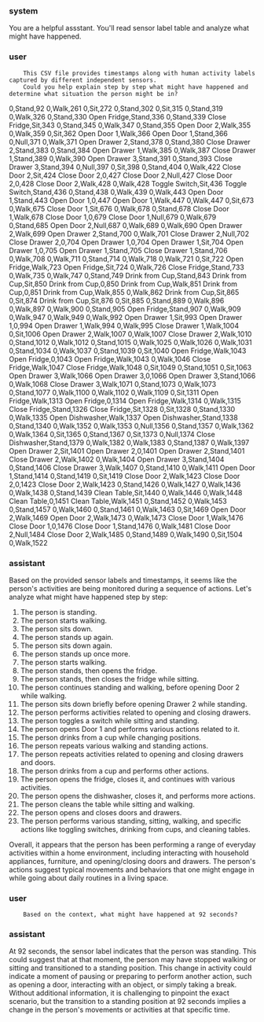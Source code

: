 ### system
You are a helpful assstant. You'll read sensor label table and analyze what might have happened.
### user

        This CSV file provides timestamps along with human activity labels captured by different independent sensors.
        Could you help explain step by step what might have happened and determine what situation the person might be in?
    
0,Stand,92
0,Walk,261
0,Sit,272
0,Stand,302
0,Sit,315
0,Stand,319
0,Walk,326
0,Stand,330
Open Fridge,Stand,336
0,Stand,339
Close Fridge,Sit,343
0,Stand,345
0,Walk,347
0,Stand,355
Open Door 2,Walk,355
0,Walk,359
0,Sit,362
Open Door 1,Walk,366
Open Door 1,Stand,366
0,Null,371
0,Walk,371
Open Drawer 2,Stand,378
0,Stand,380
Close Drawer 2,Stand,383
0,Stand,384
Open Drawer 1,Walk,385
0,Walk,387
Close Drawer 1,Stand,389
0,Walk,390
Open Drawer 3,Stand,391
0,Stand,393
Close Drawer 3,Stand,394
0,Null,397
0,Sit,398
0,Stand,404
0,Walk,422
Close Door 2,Sit,424
Close Door 2,0,427
Close Door 2,Null,427
Close Door 2,0,428
Close Door 2,Walk,428
0,Walk,428
Toggle Switch,Sit,436
Toggle Switch,Stand,436
0,Stand,438
0,Walk,439
0,Walk,443
Open Door 1,Stand,443
Open Door 1,0,447
Open Door 1,Walk,447
0,Walk,447
0,Sit,673
0,Walk,675
Close Door 1,Sit,676
0,Walk,678
0,Stand,678
Close Door 1,Walk,678
Close Door 1,0,679
Close Door 1,Null,679
0,Walk,679
0,Stand,685
Open Door 2,Null,687
0,Walk,689
0,Walk,690
Open Drawer 2,Walk,699
Open Drawer 2,Stand,700
0,Walk,701
Close Drawer 2,Null,702
Close Drawer 2,0,704
Open Drawer 1,0,704
Open Drawer 1,Sit,704
Open Drawer 1,0,705
Open Drawer 1,Stand,705
Close Drawer 1,Stand,706
0,Walk,708
0,Walk,711
0,Stand,714
0,Walk,718
0,Walk,721
0,Sit,722
Open Fridge,Walk,723
Open Fridge,Sit,724
0,Walk,726
Close Fridge,Stand,733
0,Walk,735
0,Walk,747
0,Stand,749
Drink from Cup,Stand,843
Drink from Cup,Sit,850
Drink from Cup,0,850
Drink from Cup,Walk,851
Drink from Cup,0,851
Drink from Cup,Walk,855
0,Walk,862
Drink from Cup,Sit,865
0,Sit,874
Drink from Cup,Sit,876
0,Sit,885
0,Stand,889
0,Walk,896
0,Walk,897
0,Walk,900
0,Stand,905
Open Fridge,Stand,907
0,Walk,909
0,Walk,947
0,Walk,949
0,Walk,992
Open Drawer 1,Sit,993
Open Drawer 1,0,994
Open Drawer 1,Walk,994
0,Walk,995
Close Drawer 1,Walk,1004
0,Sit,1006
Open Drawer 2,Walk,1007
0,Walk,1007
Close Drawer 2,Walk,1010
0,Stand,1012
0,Walk,1012
0,Stand,1015
0,Walk,1025
0,Walk,1026
0,Walk,1031
0,Stand,1034
0,Walk,1037
0,Stand,1039
0,Sit,1040
Open Fridge,Walk,1043
Open Fridge,0,1043
Open Fridge,Walk,1043
0,Walk,1046
Close Fridge,Walk,1047
Close Fridge,Walk,1048
0,Sit,1049
0,Stand,1051
0,Sit,1063
Open Drawer 3,Walk,1066
Open Drawer 3,0,1066
Open Drawer 3,Stand,1066
0,Walk,1068
Close Drawer 3,Walk,1071
0,Stand,1073
0,Walk,1073
0,Stand,1077
0,Walk,1100
0,Walk,1102
0,Walk,1109
0,Sit,1311
Open Fridge,Walk,1313
Open Fridge,0,1314
Open Fridge,Walk,1314
0,Walk,1315
Close Fridge,Stand,1326
Close Fridge,Sit,1328
0,Sit,1328
0,Stand,1330
0,Walk,1335
Open Dishwasher,Walk,1337
Open Dishwasher,Stand,1338
0,Stand,1340
0,Walk,1352
0,Walk,1353
0,Null,1356
0,Stand,1357
0,Walk,1362
0,Walk,1364
0,Sit,1365
0,Stand,1367
0,Sit,1373
0,Null,1374
Close Dishwasher,Stand,1379
0,Walk,1382
0,Walk,1383
0,Stand,1387
0,Walk,1397
Open Drawer 2,Sit,1401
Open Drawer 2,0,1401
Open Drawer 2,Stand,1401
Close Drawer 2,Walk,1402
0,Walk,1404
Open Drawer 3,Stand,1404
0,Stand,1406
Close Drawer 3,Walk,1407
0,Stand,1410
0,Walk,1411
Open Door 1,Stand,1414
0,Stand,1419
0,Sit,1419
Close Door 2,Walk,1423
Close Door 2,0,1423
Close Door 2,Walk,1423
0,Stand,1426
0,Walk,1427
0,Walk,1436
0,Walk,1438
0,Stand,1439
Clean Table,Sit,1440
0,Walk,1446
0,Walk,1448
Clean Table,0,1451
Clean Table,Walk,1451
0,Stand,1452
0,Walk,1453
0,Stand,1457
0,Walk,1460
0,Stand,1461
0,Walk,1463
0,Sit,1469
Open Door 2,Walk,1469
Open Door 2,Walk,1473
0,Walk,1473
Close Door 1,Walk,1476
Close Door 1,0,1476
Close Door 1,Stand,1476
0,Walk,1481
Close Door 2,Null,1484
Close Door 2,Walk,1485
0,Stand,1489
0,Walk,1490
0,Sit,1504
0,Walk,1522

### assistant
Based on the provided sensor labels and timestamps, it seems like the person's activities are being monitored during a sequence of actions. Let's analyze what might have happened step by step:

1. The person is standing.
2. The person starts walking.
3. The person sits down.
4. The person stands up again.
5. The person sits down again.
6. The person stands up once more.
7. The person starts walking.
8. The person stands, then opens the fridge.
9. The person stands, then closes the fridge while sitting.
10. The person continues standing and walking, before opening Door 2 while walking.
11. The person sits down briefly before opening Drawer 2 while standing.
12. The person performs activities related to opening and closing drawers.
13. The person toggles a switch while sitting and standing.
14. The person opens Door 1 and performs various actions related to it.
15. The person drinks from a cup while changing positions.
16. The person repeats various walking and standing actions.
17. The person repeats activities related to opening and closing drawers and doors.
18. The person drinks from a cup and performs other actions.
19. The person opens the fridge, closes it, and continues with various activities.
20. The person opens the dishwasher, closes it, and performs more actions.
21. The person cleans the table while sitting and walking.
22. The person opens and closes doors and drawers.
23. The person performs various standing, sitting, walking, and specific actions like toggling switches, drinking from cups, and cleaning tables.

Overall, it appears that the person has been performing a range of everyday activities within a home environment, including interacting with household appliances, furniture, and opening/closing doors and drawers. The person's actions suggest typical movements and behaviors that one might engage in while going about daily routines in a living space.
### user

        Based on the context, what might have happened at 92 seconds?
    
### assistant
At 92 seconds, the sensor label indicates that the person was standing. This could suggest that at that moment, the person may have stopped walking or sitting and transitioned to a standing position. This change in activity could indicate a moment of pausing or preparing to perform another action, such as opening a door, interacting with an object, or simply taking a break. Without additional information, it is challenging to pinpoint the exact scenario, but the transition to a standing position at 92 seconds implies a change in the person's movements or activities at that specific time.

